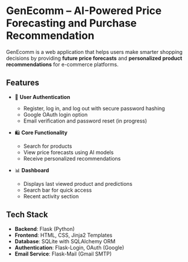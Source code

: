# GenEcomm – AI-Powered Price Forecasting and Purchase Recommendation

GenEcomm is a web application that helps users make smarter shopping decisions by providing **future price forecasts** and **personalized product recommendations** for e-commerce platforms.

## Features

- 🔐 **User Authentication**

  - Register, log in, and log out with secure password hashing
  - Google OAuth login option
  - Email verification and password reset (in progress)

- 🛍️ **Core Functionality**

  - Search for products
  - View price forecasts using AI models
  - Receive personalized recommendations

- 📊 **Dashboard**
  - Displays last viewed product and predictions
  - Search bar for quick access
  - Recent activity section

## Tech Stack

- **Backend**: Flask (Python)
- **Frontend**: HTML, CSS, Jinja2 Templates
- **Database**: SQLite with SQLAlchemy ORM
- **Authentication**: Flask-Login, OAuth (Google)
- **Email Service**: Flask-Mail (Gmail SMTP)
